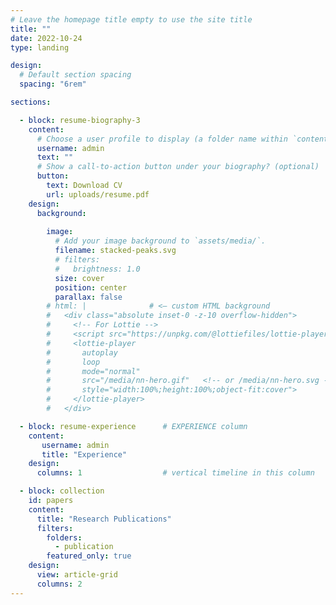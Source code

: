 ```yaml
---
# Leave the homepage title empty to use the site title
title: ""
date: 2022-10-24
type: landing

design:
  # Default section spacing
  spacing: "6rem"

sections:

  - block: resume-biography-3
    content:
      # Choose a user profile to display (a folder name within `content/authors/`)
      username: admin
      text: ""
      # Show a call-to-action button under your biography? (optional)
      button:
        text: Download CV
        url: uploads/resume.pdf
    design:
      background:
      
        image:
          # Add your image background to `assets/media/`.
          filename: stacked-peaks.svg
          # filters:
          #   brightness: 1.0
          size: cover
          position: center
          parallax: false
        # html: |              # <— custom HTML background
        #   <div class="absolute inset-0 -z-10 overflow-hidden">
        #     <!-- For Lottie -->
        #     <script src="https://unpkg.com/@lottiefiles/lottie-player@latest/dist/lottie-player.js"></script>
        #     <lottie-player
        #       autoplay
        #       loop
        #       mode="normal"
        #       src="/media/nn-hero.gif"   <!-- or /media/nn-hero.svg -->
        #       style="width:100%;height:100%;object-fit:cover">
        #     </lottie-player>
        #   </div>

  - block: resume-experience      # EXPERIENCE column
    content:
       username: admin
       title: "Experience"
    design:
      columns: 1                  # vertical timeline in this column

  - block: collection
    id: papers
    content:
      title: "Research Publications"
      filters:
        folders:
          - publication
        featured_only: true
    design:
      view: article-grid
      columns: 2
---
```

